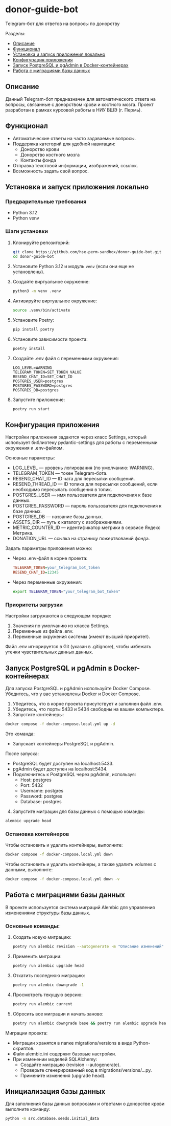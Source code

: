 # donor-guide-bot
Telegram-бот для ответов на вопросы по донорству

Разделы:
- [Описание](#описание)
- [Функционал](#функционал)
- [Установка и запуск приложения локально](#установка-и-запуск-приложения-локально)
- [Конфигурация приложения](#конфигурация-приложения)
- [Запуск PostgreSQL и pgAdmin в Docker-контейнерах](#запуск-postgresql-и-pgadmin-в-docker-контейнерах)
- [Работа с миграциями базы данных](#работа-с-миграциями-базы-данных)



## Описание
Данный Telegram-бот предназначен для автоматического ответа на вопросы, связанные с донорством крови и костного мозга. Проект разработан в рамках курсовой работы в НИУ ВШЭ (г. Пермь).

## Функционал
- Автоматические ответы на часто задаваемые вопросы.
- Поддержка категорий для удобной навигации:
  - Донорство крови
  - Донорство костного мозга
  - Контакты фонда
- Отправка текстовой информации, изображений, ссылок.
- Возможность задать свой вопрос.

## Установка и запуск приложения локально
### Предварительные требования
- Python 3.12
- Python venv

### Шаги установки
1. Клонируйте репозиторий:

    ```sh
    git clone https://github.com/hse-perm-sandbox/donor-guide-bot.git
    cd donor-guide-bot
    ```

2. Установите Python 3.12 и модуль `venv` (если они еще не установлены).

3. Создайте виртуальное окружение:

    ```sh
    python3 -m venv .venv
    ```

4. Активируйте виртуальное окружение:

    ```sh
    source .venv/bin/activate
    ```

5. Установите Poetry:

    ```sh
    pip install poetry
    ```

6. Установите зависимости проекта:

    ```sh
    poetry install
    ```

7.  Создайте .env файл с переменными окружения:

    ```
    LOG_LEVEL=WARNING
    TELEGRAM_TOKEN=SET_TOKEN_VALUE
    RESEND_CHAT_ID=SET_CHAT_ID
    POSTGRES_USER=postgres
    POSTGRES_PASSWORD=postgres
    POSTGRES_DB=postgres
    ```

8.  Запустите приложение:

    ```sh
    poetry run start
    ```

## Конфигурация приложения

Настройки приложения задаются через класс Settings, который использует библиотеку pydantic-settings для работы с переменными окружения и .env-файлом.

Основные параметры:
- LOG_LEVEL — уровень логирования (по умолчанию: WARNING).
- TELEGRAM_TOKEN — токен Telegram-бота.
- RESEND_CHAT_ID — ID чата для пересылки сообщений.
- RESEND_THREAD_ID — ID топика для пересылки сообщений, если необходимо пересылать сообщения в топик.
- POSTGRES_USER — имя пользователя для подключения к базе данных.
- POSTGRES_PASSWORD — пароль пользователя для подключения к базе данных.
- POSTGRES_DB — название базы данных.
- ASSETS_DIR — путь к каталогу с изображениями.
- METRIC_COUNTER_ID — идентификатор метрики в сервисе Яндекс Метрика.
- DONATION_URL — ссылка на страницу пожертвований фонда.

Задать параметры приложения можно:
  - Через .env-файл в корне проекта:
    
    ```ini
    TELEGRAM_TOKEN=your_telegram_bot_token
    RESEND_CHAT_ID=12345
    ```

  - Через переменные окружения:
    ```sh
    export TELEGRAM_TOKEN="your_telegram_bot_token"
    ```

### Приоритеты загрузки

Настройки загружаются в следующем порядке:
1. Значения по умолчанию из класса Settings.
2. Переменные из файла .env.
3. Переменные окружения системы (имеют высший приоритет).

Файл .env игнорируется в Git (указан в .gitignore), чтобы избежать утечки чувствительных данных данных.

## Запуск PostgreSQL и pgAdmin в Docker-контейнерах
Для запуска PostgreSQL и pgAdmin используйте Docker Compose. Убедитесь, что у вас установлены Docker и Docker Compose.

1. Убедитесь, что в корне проекта присутствует и заполнен файл .env.
2. Убедитесь, что порты 5433 и 5434 свободны на вашем компьютере.
3. Запустите контейнеры:

```bash
docker compose -f docker-compose.local.yml up -d
```

Это команда:
- Запускает контейнеры PostgreSQL и pgAdmin.

После запуска:
- PostgreSQL будет доступен на localhost:5433.
- pgAdmin будет доступен на localhost:5434.
- Подключитесь к PostgreSQL через pgAdmin, используя:
    * Host: postgres
    * Port: 5432
    * Username: postgres
    * Password: postgres
    * Database: postgres

4. Запустите миграции для базы данных с помощью команды:

```bash
alembic upgrade head
```

### Остановка контейнеров
Чтобы остановить и удалить контейнеры, выполните:

```bash
docker compose -f docker-compose.local.yml down
```

Чтобы остановить и удалить контейнеры, а также удалить volumes с данными, выполните:

```bash
docker compose -f docker-compose.local.yml down -v
```

## Работа с миграциями базы данных
В проекте используется система миграций Alembic для управления изменениями структуры базы данных.

### Основные команды:
1. Создать новую миграцию:

    ```bash
    poetry run alembic revision --autogenerate -m "Описание изменений"
    ```

2. Применить миграции:

    ```bash
    poetry run alembic upgrade head
    ```
3. Откатить последнюю миграцию:

    ```bash
    poetry run alembic downgrade -1
    ```

4. Просмотреть текущую версию:

    ```bash
    poetry run alembic current
    ```

5. Сбросить все миграции и начать заново:

    ```bash
    poetry run alembic downgrade base && poetry run alembic upgrade head
    ```

Миграции проекта:
- Миграции хранятся в папке migrations/versions в виде Python-скриптов.
- Файл alembic.ini содержит базовые настройки.
- При изменении моделей SQLAlchemy:
    * Создайте миграцию (revision --autogenerate).
    * Проверьте сгенерированный код в migrations/versions/...py.
    * Примените изменения (upgrade head).


## Инициализация базы данных

Для заполнения базы данных вопросами и ответами о донорстве крови выполните команду:

```bash
python -m src.database.seeds.initial_data
```
